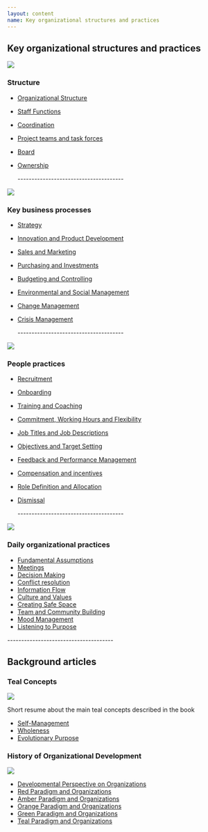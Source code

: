 ```yaml
---
layout: content
name: Key organizational structures and practices
---
```

## Key organizational structures and practices

![](/media/structure.jpg)

### Structure

* [Organizational Structure](../theory/organizational-structure/)
* [Staff Functions](../theory/staff-functions/)
* [Coordination](../theory/coordination/)
* [Project teams and task forces](../theory/project-teams-and-task-forces/)
* [Board](../theory/board/)
* [Ownership](../theory/ownership/)

  \--------------------------------------

![](/media/key-business-processes.jpg)

### Key business processes

* [Strategy](../theory/strategy/)
* [Innovation and Product Development](../theory/innovation-and-product-development/)
* [Sales and Marketing](../theory/sales-marketing/)
* [Purchasing and Investments](../theory/purchasing-and-investments/)
* [Budgeting and Controlling](../theory/budgeting-and-controlling/)
* [Environmental and Social Management](../theory/environmental-and-social-management/)
* [Change Management](../theory/change-management/)
* [Crisis Management](../theory/crisis-management/)

  \--------------------------------------

![](/media/people-practices.jpg)

### People practices

* [Recruitment](../theory/recruitment/)
* [Onboarding](../theory/onboarding/)
* [Training and Coaching](../theory/training-and-coaching/)
* [Commitment, Working Hours and Flexibility](../theory/commitment-working-hours-and-flexibility/)
* [Job Titles and Job Descriptions](../theory/job-titles-and-job-descriptions/)
* [Objectives and Target Setting](../theory/objectives-and-target-setting/)
* [Feedback and Performance Management](../theory/feedback-and-performance-management/)
* [Compensation and incentives](../theory/compensation-and-incentives/)
* [Role Definition and Allocation](../theory/role-definition-and-allocation/)
* [Dismissal](../theory/dismissal/)

  \--------------------------------------

![](/media/daily-organizational-practices.jpg)

### Daily organizational practices

* [Fundamental Assumptions](../theory/fundamental-assumptions/)
* [Meetings](../theory/meetings/)
* [Decision Making](../theory/decision-making/)
* [Conflict resolution](../theory/conflict-resolution/)
* [Information Flow](../theory/information-flow/)
* [Culture and Values](../theory/culture-and-values/)
* [Creating Safe Space](../theory/safe-space/)
* [Team and Community Building](../theory/team-and-community-building/)
* [Mood Management](../theory/mood-management/)
* [Listening to Purpose](../theory/listening-to-purpose/)

\--------------------------------------

## Background articles

### Teal Concepts

![](/media/fundamental-assumptions.jpg)

Short resume about the main teal concepts described in the book

* [Self-Management](../theory/self-management/)
* [Wholeness](../theory/wholeness/)
* [Evolutionary Purpose](../theory/evolutionary-purpose/)

### History of Organizational Development

![](/media/1_018-small.png)

* [Developmental Perspective on Organizations](../theory/developmental-perspective-on-organizations/)
* [Red Paradigm and Organizations](../theory/red-organizations/)
* [Amber Paradigm and Organizations](../theory/amber-paradigm-and-organizations/)
* [Orange Paradigm and Organizations](../theory/orange-paradigm-and-organizations/)
* [Green Paradigm and Organizations](../theory/green-paradigm-and-organizations/)
* [Teal Paradigm and Organizations](../theory/teal-paradigm-and-organizations/)